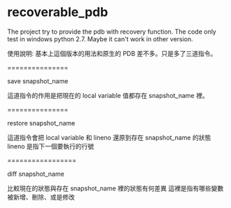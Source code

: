 recoverable_pdb
===============

The project try to provide the pdb with recovery function.
The code only test in windows python 2.7.
Maybe it can't work in other version.


使用說明:
基本上這個版本的用法和原生的 PDB 差不多。只是多了三道指令。

===============

save snapshot_name

這道指令的作用是把現在的 local variable 值都存在 snapshot_name 裡。

===============

restore snapshot_name

這道指令會把 local variable 和 lineno 還原到存在 snapshot_name 的狀態
lineno 是指下一個要執行的行號

=================

diff snapshot_name

比較現在的狀態與存在 snapshot_name 裡的狀態有何差異
這裡是指有哪些變數被新增、刪除、或是修改
